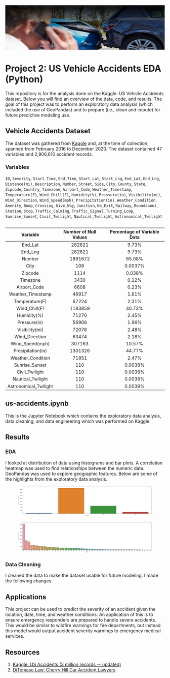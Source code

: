 <img src="Images/car-accidents-banner-resized.jpg">

# Project 2: US Vehicle Accidents EDA (Python)

This repository is for the analysis done on the Kaggle: US Vehicle Accidents dataset. Below you will find an overview of the data, code, and results. The goal of this project was to perform an exploratory data analysis (which included the use of GeoPandas) and to prepare (i.e., clean and impute) for future predictive modeling use.

## Vehicle Accidents Dataset

The dataset was gathered from [Kaggle](https://www.kaggle.com/sobhanmoosavi/us-accidents) and, at the time of collection, spanned from February 2016 to December 2020. The dataset contained 47 variables and 2,906,610 accident records.

### Variables

`ID`, `Severity`, `Start_Time`, `End_Time`, `Start_Lat`, `Start_Lng`, `End_Lat`, `End_Lng`, `Distance(mi)`, `Description`, `Number`, `Street`, `Side`, `City`, `County`, `State`, `Zipcode`, `Country`, `Timezone`, `Airport_Code`, `Weather_Timestamp`, `Temperature(F)`, `Wind_Chill(F)`, `Humidity(%)`, `Pressure(in)`, `Visibility(mi)`, `Wind_Direction`, `Wind_Speed(mph)`, `Precipitation(in)`, `Weather_Condition`, `Amenity`, `Bump`, `Crossing`, `Give_Way`, `Junction`, `No_Exit`, `Railway`, `Roundabout`, `Station`, `Stop`, `Traffic_Calming`, `Traffic_Signal`, `Turning_Loop`, `Sunrise_Sunset`, `Civil_Twilight`, `Nautical_Twilight`, `Astronomical_Twilight`

<div align="center">
<table>
  
| **Variable** | **Number of Null Values** | **Percentage of Variable Data** |
| :-: | :-: | :-: |
| End_Lat | 282821 | 9.73% |
| End_Lng | 282821 | 9.73% |
| Number | 1891672 | 65.08% |
| City | 108 | 0.0037% |
| Zipcode | 1114 | 0.038% |
| Timezone | 3430 | 0.12% |
| Airport_Code | 6608 | 0.23% |
| Weather_Timestamp | 46917 | 1.61% |
| Temperature(F) | 67224 | 2.31% |
| Wind_Chill(F) | 1183859 | 40.73% |
| Humidity(%) | 71270 | 2.45% |
| Pressure(in) | 56908 | 1.96% |
| Visibility(mi) | 72078 | 2.48% |
| Wind_Direction | 63474 | 2.18% |
| Wind_Speed(mph) | 307163 | 10.57% |
| Precipitation(in) | 1301326 | 44.77% |
| Weather_Condition | 71851 | 2.47% |
| Sunrise_Sunset | 110 | 0.0038% |
| Civil_Twilight | 110 | 0.0038% |
| Nautical_Twilight | 110 | 0.0038% |
| Astronomical_Twilight | 110 | 0.0038% |
  
</table>
</div>

## us-accidents.ipynb

This is the Jupyter Notebook which contains the exploratory data analysis, data cleaning, and data engineering which was performed on Kaggle.

## Results

### EDA

I looked at distribution of data using histograms and bar plots. A correlation heatmap was used to find relationships between the numeric data. GeoPandas was used to explore geographic features. Below are some of the highlights from the exploratory data analysis.
  
<figure>
<img src="Images/severity.jpg">
  <figcaption></figcaption>
</figure>

<figure>
<img src="Images/state.jpg">
  <figcaption></figcaption>
</figure>

### Data Cleaning

I cleaned the data to make the dataset usable for future modeling. I made the following changes:

## Applications

This project can be used to predict the severity of an accident given the location, date, time, and weather conditions. An application of this is to ensure emergency responders are prepared to handle severe accidents. This would be similar to wildfire warnings for fire departments, but instead this model would output accident severity warnings to emergency medical services. 

## Resources

1. [Kaggle: US Accidents (3 million records -- updated)](https://www.kaggle.com/sobhanmoosavi/us-accidents)
2. [DiTomaso Law: Cherry Hill Car Accident Lawyers](https://www.ditomasolaw.com/practice-areas/car-accidents/multi-vehicle-auto-accidents/)
